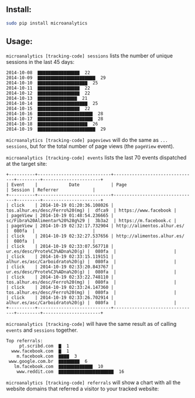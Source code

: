 ## Install:

```bash
sudo pip install microanalytics
```

## Usage:

`microanalytics [tracking-code] sessions` lists the number of unique sessions in the last 45 days:
```
2014-10-08  ▇▇▇▇▇▇▇▇▇▇▇▇▇▇▇▇  22
2014-10-09  ▇▇▇▇▇▇▇▇▇▇▇▇▇▇▇▇▇▇▇▇▇▇  29
2014-10-10  ▇▇▇▇▇▇▇▇▇▇▇▇▇▇▇▇▇▇▇  25
2014-10-11  ▇▇▇▇▇▇▇▇▇▇▇▇▇▇▇▇  22
2014-10-12  ▇▇▇▇▇▇▇▇▇▇▇▇▇▇▇▇  22
2014-10-13  ▇▇▇▇▇▇▇▇▇▇▇▇▇▇▇  21
2014-10-14  ▇▇▇▇▇▇▇▇▇▇▇▇▇▇▇▇▇▇▇  25
2014-10-15  ▇▇▇▇▇▇▇▇▇▇▇▇▇▇▇▇  22
2014-10-16  ▇▇▇▇▇▇▇▇▇▇▇▇▇▇▇▇▇▇▇▇▇  28
2014-10-17  ▇▇▇▇▇▇▇▇▇▇▇▇▇▇▇▇▇▇▇▇▇  28
2014-10-18  ▇▇▇▇▇▇▇▇▇▇▇▇▇▇▇▇▇▇▇  26
2014-10-19  ▇▇▇▇▇▇▇▇▇▇▇▇▇▇▇▇▇▇▇▇▇▇  29
```

`microanalytics [tracking-code] pageviews` will do the same as `... sessions`, but for the total number of page views (the `pageView` event).

`microanalytics [tracking-code] events` lists the last 70 events dispatched at the target site:
```
+----------+----------------------------+--------------------------------+---------+----------------------+
| Event    |            Date            | Page                           | Session | Referrer             |
+----------+----------------------------+--------------------------------+---------+----------------------+
| click    | 2014-10-19 01:20:36.108026 | tos.alhur.es/desc/Ferro%20(mg) |  dfca9  | https://www.facebook |
| pageView | 2014-10-19 01:48:54.236665 | sc/Fibra%20Alimentar%20%28g%29 |  3b3a2  | https://m.facebook.c |
| pageView | 2014-10-19 02:32:17.732904 | http://alimentos.alhur.es/     |  080fa  |                      |
| click    | 2014-10-19 02:32:27.537656 | http://alimentos.alhur.es/     |  080fa  |                      |
| click    | 2014-10-19 02:33:07.567718 | ur.es/desc/Prote%C3%ADna%20(g) |  080fa  |                      |
| click    | 2014-10-19 02:33:15.119151 | alhur.es/asc/Carboidrato%20(g) |  080fa  |                      |
| click    | 2014-10-19 02:33:20.843767 | ur.es/desc/Prote%C3%ADna%20(g) |  080fa  |                      |
| click    | 2014-10-19 02:33:22.748110 | tos.alhur.es/desc/Ferro%20(mg) |  080fa  |                      |
| click    | 2014-10-19 02:33:24.147360 | tos.alhur.es/desc/Ferro%20(mg) |  080fa  |                      |
| click    | 2014-10-19 02:33:26.702914 | alhur.es/asc/Carboidrato%20(g) |  080fa  |                      |
+----------+----------------------------+--------------------------------+---------+----------------------+
```

`microanalytics [tracking-code]` will have the same result as of calling `events` and `sessions` together.

```
Top referrals:
     pt.scribd.com  ▇  1
  www.facebook.com  ▇  1
    m.facebook.com  ▇▇▇▇  3
 www.google.com.br  ▇▇▇▇▇▇▇▇  6
   lm.facebook.com  ▇▇▇▇▇▇▇▇▇▇▇▇▇  10
    www.reddit.com  ▇▇▇▇▇▇▇▇▇▇▇▇▇▇▇▇▇▇▇▇▇  16
```

`microanalytics [tracking-code] referrals` will show a chart with all the website domains that referred a visitor to your tracked website:


